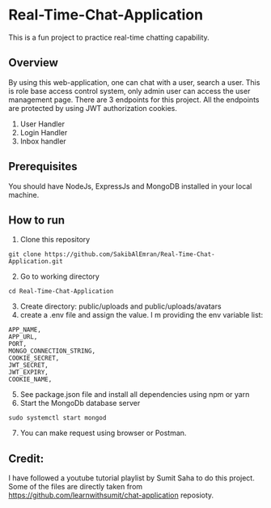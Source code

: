 # Real-Time-Chat-Application
This is a fun project to practice real-time chatting capability.
## Overview
By using this web-application, one can chat with a user, search a user. This is role base access control system, only admin user can access the user management page.
There are 3 endpoints for this project. All the endpoints are protected by using JWT authorization cookies.
1. User Handler
2. Login Handler
3. Inbox handler


## Prerequisites
You should have NodeJs, ExpressJs and MongoDB installed in your local machine.

## How to run
1. Clone this repository
```
git clone https://github.com/SakibAlEmran/Real-Time-Chat-Application.git
```
2. Go to working directory
```
cd Real-Time-Chat-Application
```
3. Create directory: public/uploads and public/uploads/avatars
4. create a .env file and assign the value. I m providing the env variable list:
```
APP_NAME, 
APP_URL,
PORT,
MONGO_CONNECTION_STRING,
COOKIE_SECRET,
JWT_SECRET,
JWT_EXPIRY,
COOKIE_NAME,
```
5. See package.json file and install all dependencies using npm or yarn
6. Start the MongoDb database server
```
sudo systemctl start mongod
```
7. You can make request using browser or Postman.

## Credit:
I have followed a youtube tutorial playlist by Sumit Saha to do this project. Some of the files are directly taken from https://github.com/learnwithsumit/chat-application reposioty.
